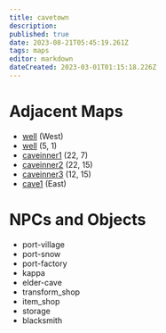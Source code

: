 ```yaml
---
title: cavetown
description: 
published: true
date: 2023-08-21T05:45:19.261Z
tags: maps
editor: markdown
dateCreated: 2023-03-01T01:15:18.226Z
---
```


# Adjacent Maps
 * [well](/maps/well) (West)
 * [well](/maps/well) (5, 1)
 * [caveinner1](/maps/caveinner1) (22, 7)
 * [caveinner2](/maps/caveinner2) (22, 15)
 * [caveinner3](/maps/caveinner3) (12, 15)
 * [cave1](/maps/cave1) (East)

# NPCs and Objects
 * port-village
 * port-snow
 * port-factory
 * kappa
 * elder-cave
 * transform_shop
 * item_shop
 * storage
 * blacksmith
